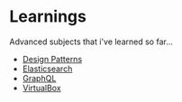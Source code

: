 # Learnings
Advanced subjects that i've learned so far...
- [Design Patterns](https://github.com/mostafaqanbaryan/learnings/tree/main/design-patterns)
- [Elasticsearch](https://github.com/mostafaqanbaryan/learnings/tree/main/elasticsearch)
- [GraphQL](https://github.com/mostafaqanbaryan/learnings/tree/main/graphql)
- [VirtualBox](https://github.com/mostafaqanbaryan/learnings/tree/main/virtualbox)
